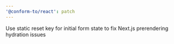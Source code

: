```yaml
---
'@conform-to/react': patch
---
```


Use static reset key for initial form state to fix Next.js prerendering hydration issues
